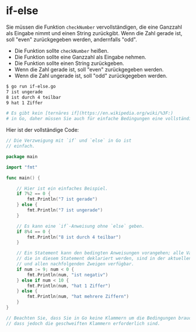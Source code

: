 # if-else

Sie müssen die Funktion `checkNumber` vervollständigen, die eine Ganzzahl als Eingabe nimmt und einen String zurückgibt. Wenn die Zahl gerade ist, soll "even" zurückgegeben werden, andernfalls "odd".

- Die Funktion sollte `checkNumber` heißen.
- Die Funktion sollte eine Ganzzahl als Eingabe nehmen.
- Die Funktion sollte einen String zurückgeben.
- Wenn die Zahl gerade ist, soll "even" zurückgegeben werden.
- Wenn die Zahl ungerade ist, soll "odd" zurückgegeben werden.

```sh
$ go run if-else.go
7 ist ungerade
8 ist durch 4 teilbar
9 hat 1 Ziffer

# Es gibt kein [ternäres if](https://en.wikipedia.org/wiki/%3F:)
# in Go, daher müssen Sie auch für einfache Bedingungen eine vollständige `if`-Anweisung verwenden.
```

Hier ist der vollständige Code:

```go
// Die Verzweigung mit `if` und `else` in Go ist
// einfach.

package main

import "fmt"

func main() {

	// Hier ist ein einfaches Beispiel.
	if 7%2 == 0 {
		fmt.Println("7 ist gerade")
	} else {
		fmt.Println("7 ist ungerade")
	}

	// Es kann eine `if`-Anweisung ohne `else` geben.
	if 8%4 == 0 {
		fmt.Println("8 ist durch 4 teilbar")
	}

	// Ein Statement kann den bedingten Anweisungen vorangehen; alle Variablen,
	// die in diesem Statement deklariert werden, sind in der aktuellen
	// und allen nachfolgenden Zweigen verfügbar.
	if num := 9; num < 0 {
		fmt.Println(num, "ist negativ")
	} else if num < 10 {
		fmt.Println(num, "hat 1 Ziffer")
	} else {
		fmt.Println(num, "hat mehrere Ziffern")
	}
}

// Beachten Sie, dass Sie in Go keine Klammern um die Bedingungen brauchen,
// dass jedoch die geschweiften Klammern erforderlich sind.

```
